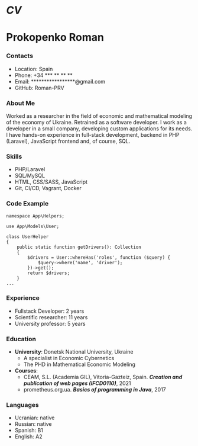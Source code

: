 # *CV*
# **Prokopenko Roman**
### Contacts
* Location: Spain
* Phone: +34 *** ** ** **
* Email: *****************@gmail.com
* GitHub: Roman-PRV
### About Me
Worked as a researcher in the field of economic and mathematical modeling of the economy of Ukraine. Retrained as a software developer. 
I work as a developer in a small company, developing custom applications for its needs. I have hands-on experience in full-stack development, backend in PHP (Laravel), JavaScript frontend and, of course, SQL.
### Skills
* PHP/Laravel
* SQL/MySQL
* HTML, CSS/SASS, JavaScript
* Git, CI/CD, Vagrant, Docker
### Code Example
```
namespace App\Helpers;

use App\Models\User;

class UserHelper
{
    public static function getDrivers(): Collection
    {
        $drivers = User::whereHas('roles', function ($query) {
            $query->where('name', 'driver');
        })->get();
        return $drivers;
    }
...
```
### Experience
* Fullstack Developer: 2 years
* Scientific researcher: 11 years
* University professor: 5 years
### Education
* **University**: Donetsk National University, Ukraine
  - A specialist in Economic Cybernetics 
  - The PHD in Mathematical Economic Modeling
* **Courses**:
  - CEAM, S.L. (Academia GIL), Vitoria-Gazteiz, Spain.  ***Creation and publication of web pages (IFCD0110)***, 2021
  - prometheus.org.ua. ***Basics of programming in Java***, 2017
### Languages
* Ucranian: native
* Russian: native
* Spanish: B1
* English: A2
